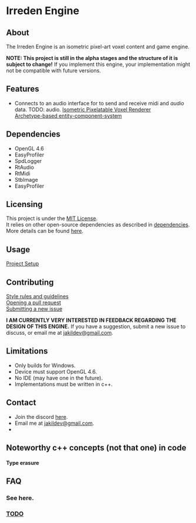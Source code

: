 # Irreden Engine

## About
The Irreden Engine is an isometric pixel-art voxel content and game engine.

**NOTE: This project is still in the alpha stages and the structure of it is subject to change!** If you implement this engine, your implementation might not be compatible with future versions.

## Features
-   Connects to an audio interface for to send and receive midi and *audio* data. TODO: audio.
[Isometric Pixelatable Voxel Renderer](/irreden-engine/docs/features/renderer.md)\
[Archetype-based entity-component-system](/irreden-engine/docs/features/ecs.md)

## Dependencies
-   OpenGL 4.6
-   EasyProfiler
-   SpdLogger
-   RtAudio
-   RtMidi
-   StbImage
-   EasyProfiler


## Licensing
This project is under the [MIT License](/irreden-engine/docs/usage/licensing.md).\
It relies on other open-source dependencies as described in [dependencies](#dependencies).\
More details can be found [here](/irreden-engine/docs/usage/licensing.md).


## Usage
[Project Setup](/irreden-engine/docs/usage/project_setup.md)

## Contributing

[Style rules and guidelines](/irreden-engine/docs/rules/style.md)\
[Opening a pull request](/irreden-engine/docs/contributing/pull_requests.md)\
[Submitting a new issue](/irreden-engine/docs/contributing/issues.md)

**I AM CURRENTLY VERY INTERESTED IN FEEDBACK REGARDING THE DESIGN OF THIS ENGINE.** If you have a suggestion, submit a new issue to discuss, or email me at jakildev@gmail.com.

## Limitations
-   Only builds for Windows.
-   Device must support OpenGL 4.6.
-   No IDE (may have one in the future).
-   Implementations must be written in c++.

## Contact
-   Join the discord [here](TODO: ).
-   Email me at jakildev@gmail.com.
-

## Noteworthy c++ concepts (not that one) in code
#### Type erasure

## FAQ
### See here.

### [TODO](/irreden-engine/docs/todo.md)